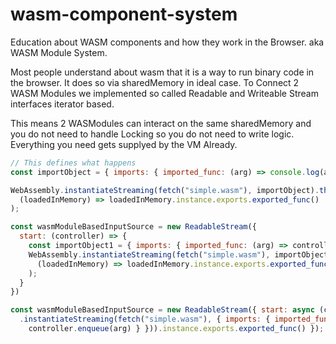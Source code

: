 # wasm-component-system
Education about WASM components and how they work in the Browser. aka WASM Module System. 

Most people understand about wasm that it is a way to run binary code in the browser. It does so via sharedMemory in ideal case.
To Connect 2 WASM Modules we implemented so called Readable and Writeable Stream interfaces iterator based.

This means 2 WASModules can interact on the same sharedMemory and you do not need to handle Locking so you do not need to write logic.
Everything you need gets supplyed by the VM Already. 


```js
// This defines what happens 
const importObject = { imports: { imported_func: (arg) => console.log(arg) } };

WebAssembly.instantiateStreaming(fetch("simple.wasm"), importObject).then(
  (loadedInMemory) => loadedInMemory.instance.exports.exported_func()
);
```


```js
const wasmModuleBasedInputSource = new ReadableStream({
  start: (controller) => {
    const importObject1 = { imports: { imported_func: (arg) => controller.enqueue(arg) } };
    WebAssembly.instantiateStreaming(fetch("simple.wasm"), importObject1).then(
      (loadedInMemory) => loadedInMemory.instance.exports.exported_func()
    );
  }
})
```


```js
const wasmModuleBasedInputSource = new ReadableStream({ start: async (controller) => (await WebAssembly
  .instantiateStreaming(fetch("simple.wasm"), { imports: { imported_func: (arg) => 
    controller.enqueue(arg) } })).instance.exports.exported_func() });
```
